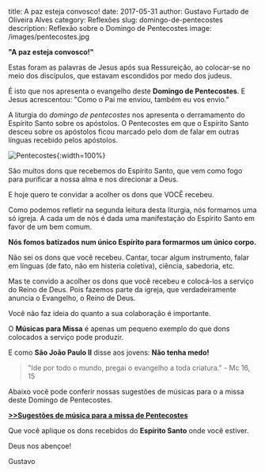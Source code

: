 ﻿title: A paz esteja convosco!
date: 2017-05-31
author: Gustavo Furtado de Oliveira Alves
category: Reflexões
slug: domingo-de-pentecostes
description: Reflexão sobre o Domingo de Pentecostes
image: /images/pentecostes.jpg

**"A paz esteja convosco!"**

Estas foram as palavras de Jesus após sua Ressureição, ao colocar-se no meio dos discípulos,
que estavam escondidos por medo dos judeus.

É isto que nos apresenta o evangelho deste **Domingo de Pentecostes**.
E Jesus acrescentou: "Como o Pai me enviou, também eu vos envio."

A liturgia do _domingo de pentecostes_ nos apresenta o derramamento do Espírito Santo sobre os apóstolos.
O Pentecostes em que o Espírito Santo desceu sobre os apóstolos ficou marcado
pelo dom de falar em outras línguas recebido pelos apóstolos.

![Pentecostes](/images/pentecostes.jpg){:width=100%}

São muitos dons que recebemos do Espírito Santo,
que vem como fogo para purificar a nossa alma e nos direcionar a Deus.

E hoje quero te convidar a acolher os dons que VOCÊ recebeu.

Como podemos refletir na segunda leitura desta liturgia, nós formamos uma só igreja.
A cada um de nós é dada uma manifestação do Espírito Santo em favor de um bem comum.

**Nós fomos batizados num único Espírito para formarmos um único corpo.**

Não sei os dons que você recebeu. Cantar, tocar algum instrumento,
falar em línguas (de fato, não em histeria coletiva), ciência, sabedoria, etc.

Mas te convido a acolher os dons que você recebeu e colocá-los a serviço do Reino de Deus.
Pois fazemos parte da igreja, que verdadeiramente anuncia o Evangelho, o Reino de Deus.

Você não faz ideia do quanto a sua colaboração é importante.

O **Músicas para Missa** é apenas um pequeno exemplo do que dons colocados a serviço pode produzir.

E como **São João Paulo II** disse aos jovens: **Não tenha medo!**

> "Ide por todo o mundo, pregai o evangelho a toda criatura." - Mc 16, 15

Abaixo você pode conferir nossas sugestões de músicas para o a missa deste Domingo de Pentecostes.

**[>>Sugestões de música para a missa de Pentecostes](http://musicasparamissa.com.br/sugestoes-para/domingo-de-pentecostes)**

Que você aplique os dons recebidos do **Espírito Santo** onde você estiver.

Deus nos abençoe!

Gustavo
